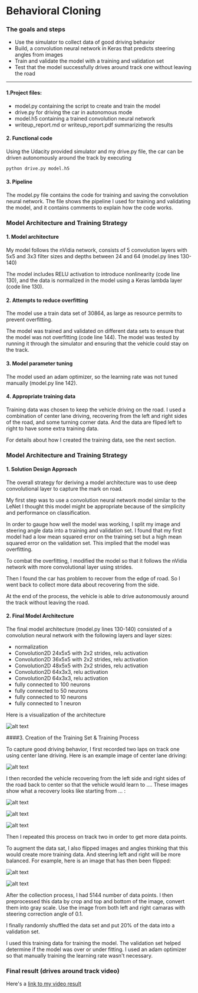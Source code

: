 # Behavioral Cloning


###  The goals and steps
* Use the simulator to collect data of good driving behavior
* Build, a convolution neural network in Keras that predicts steering angles from images
* Train and validate the model with a training and validation set
* Test that the model successfully drives around track one without leaving the road


[//]: # (Image References)

[image1]: ./img/1.png "Model Visualization"
[image2]: ./img/2.jpg "center drive"
[image3]: ./img/3.jpg "Recovery Image"
[image4]: ./img/4.jpg "Recovery Image"
[image5]: ./img/5.jpg "Recovery Image"
[image6]: ./img/6.png "Normal Image"
[image7]: ./img/7.png "Flipped Image"


---

#### 1.Project files:
* model.py containing the script to create and train the model
* drive.py for driving the car in autonomous mode
* model.h5 containing a trained convolution neural network 
* writeup_report.md or writeup_report.pdf summarizing the results

#### 2. Functional code
Using the Udacity provided simulator and my drive.py file, the car can be driven autonomously around the track by executing 
```sh
python drive.py model.h5
```

#### 3. Pipeline

The model.py file contains the code for training and saving the convolution neural network.
The file shows the pipeline I used for training and validating the model, and it contains
comments to explain how the code works.

### Model Architecture and Training Strategy

#### 1. Model architecture

My model follows the nVidia network, consists of 5 convolution layers with 
 5x5 and 3x3 filter sizes and depths between 24 and 64 (model.py lines 130-140) 

The model includes RELU activation to introduce nonlinearity (code line 130), 
and the data is normalized in the model using a Keras lambda layer (code line 130). 

#### 2. Attempts to reduce overfitting

The model use a train data set of 30864, as large as resource permits to prevent overfitting.

The model was trained and validated on different data sets to ensure that the model was not overfitting
 (code line 144). The model was tested by running it through the simulator and ensuring that the vehicle could stay on the track.

#### 3. Model parameter tuning

The model used an adam optimizer, so the learning rate was not tuned manually (model.py line 142).

#### 4. Appropriate training data

Training data was chosen to keep the vehicle driving on the road. I used a combination of center lane driving, 
recovering from the left and right sides of the road, and some turning corner data. And the data are fliped left to right to
 have some extra training data.

For details about how I created the training data, see the next section. 

### Model Architecture and Training Strategy

#### 1. Solution Design Approach

The overall strategy for deriving a model architecture was to use deep convolutional layer to capture the mark on road.

My first step was to use a convolution neural network model similar to the LeNet I thought this model might be appropriate because of the 
simplicity and performance on classification.

In order to gauge how well the model was working, I split my image and steering angle data into a training and validation set. 
I found that my first model had a low mean squared error on the training set but a high mean squared error on the validation set. 
This implied that the model was overfitting. 

To combat the overfitting, I modified the model so that it follows the nVidia network with more convolutional layer using strides.

Then I found the car has problem to recover from the edge of road. So I went back to collect more data about recovering from the side.

At the end of the process, the vehicle is able to drive autonomously around the track without leaving the road.

#### 2. Final Model Architecture

The final model architecture (model.py lines 130-140)  consisted of a convolution neural network with the following layers and layer sizes:

- normalization
- Convolution2D 24x5x5 with 2x2 strides, relu activation
- Convolution2D 36x5x5 with 2x2 strides, relu activation
- Convolution2D 48x5x5 with 2x2 strides, relu activation
- Convolution2D 64x3x3, relu activation
- Convolution2D 64x3x3, relu activation
- fully connected to 100 neurons
- fully connected to 50 neurons
- fully connected to 10 neurons
- fully connected to 1 neuron

Here is a visualization of the architecture 

![alt text][image1]

####3. Creation of the Training Set & Training Process

To capture good driving behavior, I first recorded two laps on track one using center lane driving. Here is an example image of center lane driving:

![alt text][image2]

I then recorded the vehicle recovering from the left side and right sides of the road back to center so that the vehicle would learn to .... These images show what a recovery looks like starting from ... :

![alt text][image3]

![alt text][image4]

![alt text][image5]

Then I repeated this process on track two in order to get more data points.

To augment the data sat, I also flipped images and angles thinking that this would create more training data. And steering left and right will be
 more balanced. For example, here is an image that has then been flipped:

![alt text][image6]

![alt text][image7]

After the collection process, I had 5144 number of data points. I then preprocessed this data by crop and top and bottom of the image, 
convert them into gray scale. Use the image from both left and right camaras with steering correction angle of 0.1.


I finally randomly shuffled the data set and put 20% of the data into a validation set. 

I used this training data for training the model. The validation set helped determine if the model was over or under fitting. 
I used an adam optimizer so that manually training the learning rate wasn't necessary.


### Final result (drives around track video)


Here's a [link to my video result](./run1.mp4)
